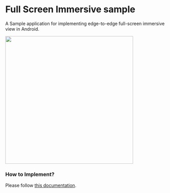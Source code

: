 # Full Screen Immersive sample

A Sample application for implementing edge-to-edge full-screen immersive view in Android.

<img src="/previews/running.gif" height="400">


### How to Implement?
Please follow [this documentation](https://medium.com/@sohaib_khan/enable-edge-to-edge-full-screen-immersive-view-in-android-23b828beb339).